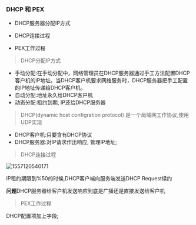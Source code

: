 ### DHCP 和 PEX

- DHCP服务器分配IP方式

- DHCP连接过程
- PEX工作过程



> DHCP分配IP方式

- 手动分配:在手动分配中，网络管理员在DHCP服务器通过手工方法配置DHCP客户机的IP地址。当DHCP客户机要求网络服务时，DHCP服务器把手工配置的IP地址传递给DHCP客户机。
- 自动分配:地址永久给DHCP客户机
- 动态分配:租约到期, IP还给DHCP服务器



> DHCP(dynamic host configration protocol) 是一个局域网工作协议,使用UDP实现

- DHCP客户机:只要含有DHCP协议
- DHCP服务器:对IP请求作出响应, 管理IP地址;



> DHCP连接过程



![1557120540171](C:\Users\Tonglina\AppData\Roaming\Typora\typora-user-images\1557120540171.png)

IP租约期限到%50的时候,DHCP客户端向服务端发送DHCP Request续约



**问题**DHCP服务器给客户机发送响应到底是广播还是直接发送给客户机





> PEX工作过程

DHCP配置项加上字段;